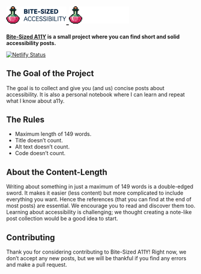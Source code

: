 <h1>
  <a href="https://bite-sized-a11y.com/#gh-light-mode-only">
    <img src=".github/assets/bite-sized-a11y-logo-dark.svg" alt="Bite-Sized Accessibility" width="160">
  </a>
  <a href="https://bite-sized-a11y.com/#gh-dark-mode-only">
    <img src=".github/assets/bite-sized-a11y-logo-light.svg" alt="Bite-Sized Accessibility" width="160">
  </a>
</h1>

**[Bite-Sized A11Y](https://bite-sized-a11y.com/) is a small project where you can find short and solid accessibility posts.**

[![Netlify Status](https://api.netlify.com/api/v1/badges/d52a18b2-70bc-40c5-a911-816f24d144c7/deploy-status)](https://app.netlify.com/sites/eclectic-peony-73f413/deploys)

## The Goal of the Project

The goal is to collect and give you (and us) concise posts about accessibility. It is also a personal notebook where I can learn and repeat what I know about a11y.

## The Rules

- Maximum length of 149 words.
- Title doesn’t count.
- Alt text doesn’t count.
- Code doesn’t count.

## About the Content-Length

Writing about something in just a maximum of 149 words is a double-edged sword. It makes it easier (less content) but more complicated to include everything you want. Hence the references (that you can find at the end of most posts) are essential. We encourage you to read and discover them too. Learning about accessibility is challenging; we thought creating a note-like post collection would be a good idea to start.

## Contributing

Thank you for considering contributing to Bite-Sized A11Y! Right now, we don’t accept any new posts, but we will be thankful if you find any errors and make a pull request.
